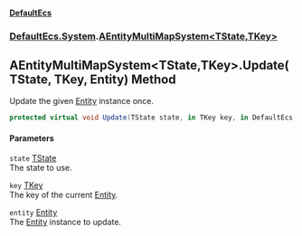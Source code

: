 #### [DefaultEcs](DefaultEcs.md 'DefaultEcs')
### [DefaultEcs.System](DefaultEcs.md#DefaultEcs_System 'DefaultEcs.System').[AEntityMultiMapSystem&lt;TState,TKey&gt;](AEntityMultiMapSystem_TState_TKey_.md 'DefaultEcs.System.AEntityMultiMapSystem&lt;TState,TKey&gt;')
## AEntityMultiMapSystem&lt;TState,TKey&gt;.Update(TState, TKey, Entity) Method
Update the given [Entity](Entity.md 'DefaultEcs.Entity') instance once.  
```csharp
protected virtual void Update(TState state, in TKey key, in DefaultEcs.Entity entity);
```
#### Parameters
<a name='DefaultEcs_System_AEntityMultiMapSystem_TState_TKey__Update(TState_TKey_DefaultEcs_Entity)_state'></a>
`state` [TState](AEntityMultiMapSystem_TState_TKey_.md#DefaultEcs_System_AEntityMultiMapSystem_TState_TKey__TState 'DefaultEcs.System.AEntityMultiMapSystem&lt;TState,TKey&gt;.TState')  
The state to use.
  
<a name='DefaultEcs_System_AEntityMultiMapSystem_TState_TKey__Update(TState_TKey_DefaultEcs_Entity)_key'></a>
`key` [TKey](AEntityMultiMapSystem_TState_TKey_.md#DefaultEcs_System_AEntityMultiMapSystem_TState_TKey__TKey 'DefaultEcs.System.AEntityMultiMapSystem&lt;TState,TKey&gt;.TKey')  
The key of the current [Entity](Entity.md 'DefaultEcs.Entity').
  
<a name='DefaultEcs_System_AEntityMultiMapSystem_TState_TKey__Update(TState_TKey_DefaultEcs_Entity)_entity'></a>
`entity` [Entity](Entity.md 'DefaultEcs.Entity')  
The [Entity](Entity.md 'DefaultEcs.Entity') instance to update.
  
